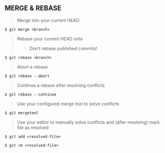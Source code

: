 MERGE & REBASE
--------------

> Merge into your current HEAD

    $ git merge <branch>

> Rebase your current HEAD onto
>
> > Don‘t rebase published commits!

    $ git rebase <branch>

> Abort a rebase

    $ git rebase --abort

> Continue a rebase after resolving conflicts

    $ git rebase --continue

> Use your configured merge tool to solve conflicts

    $ git mergetool

> Use your editor to manually solve conflicts and (after resolving) mark
> file as resolved

    $ git add <resolved-file>

    $ git rm <resolved-file>
